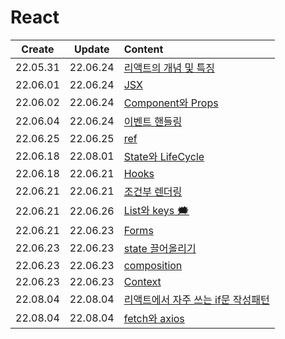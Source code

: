 # React
|Create|Update|Content|
|:-:|:-:|:--|
|22.05.31|22.06.24|[리액트의 개념 및 특징](./basic%2Cconcept.md)
|22.06.01|22.06.24|[JSX](./jsx.md)
|22.06.02|22.06.24|[Component와 Props](./component%2Cprops.md)
|22.06.04|22.06.24|[이벤트 핸들링](./HandlingEvent.md)
|22.06.25|22.06.25|[ref](./ref.md)
|22.06.18|22.08.01|[State와 LifeCycle](./state%2Clifecycle.md)
|22.06.18|22.06.21|[Hooks](./hooks.md)
|22.06.21|22.06.21|[조건부 렌더링](./conditionalRendering.md)
|22.06.21|22.06.26|[List와 keys 🗯](./List%2Ckey.md)
|22.06.21|22.06.23|[Forms](./forms.md)
|22.06.23|22.06.23|[state 끌어올리기](./liftingstate.md)
|22.06.23|22.06.23|[composition](./composition.md)
|22.06.23|22.06.23|[Context](./context.md)
|22.08.04|22.08.04|[리액트에서 자주 쓰는 if문 작성패턴](./if_inReact.md)|
|22.08.04|22.08.04|[fetch와 axios](./fetch%2C%20axios.md)|